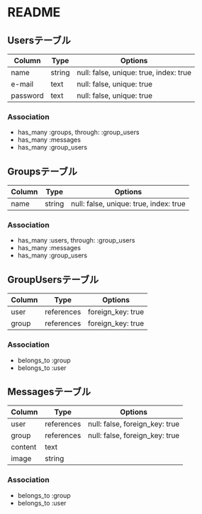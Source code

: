 # README

<!-- This README would normally document whatever steps are necessary to get the
application up and running.

Things you may want to cover:

* Ruby version

* System dependencies

* Configuration

* Database creation

* Database initialization

* How to run the test suite

* Services (job queues, cache servers, search engines, etc.)

* Deployment instructions

* ... -->
## Usersテーブル

|Column|Type|Options|
|------|----|-------|
|name|string|null: false, unique: true, index: true|
|e-mail|text|null: false, unique: true|
|password|text|null: false, unique: true|

### Association
- has_many :groups, through: :group_users
- has_many :messages
- has_many :group_users

## Groupsテーブル

|Column|Type|Options|
|------|----|-------|
|name|string|null: false, unique: true, index: true|

### Association
- has_many :users, through: :group_users
- has_many :messages
- has_many :group_users

## GroupUsersテーブル

|Column|Type|Options|
|------|----|-------|
|user|references|foreign_key: true|
|group|references|foreign_key: true|

### Association
- belongs_to :group
- belongs_to :user

## Messagesテーブル

|Column|Type|Options|
|------|----|-------|
|user|references|null: false, foreign_key: true|
|group|references|null: false, foreign_key: true|
|content|text||
|image|string||

### Association
- belongs_to :group
- belongs_to :user